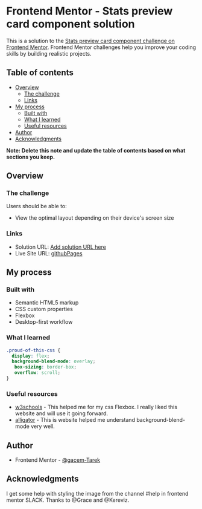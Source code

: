 # Frontend Mentor - Stats preview card component solution

This is a solution to the [Stats preview card component challenge on Frontend Mentor](https://www.frontendmentor.io/challenges/stats-preview-card-component-8JqbgoU62). Frontend Mentor challenges help you improve your coding skills by building realistic projects. 

## Table of contents

- [Overview](#overview)
  - [The challenge](#the-challenge)
  - [Links](#links)
- [My process](#my-process)
  - [Built with](#built-with)
  - [What I learned](#what-i-learned)
  - [Useful resources](#useful-resources)
- [Author](#author)
- [Acknowledgments](#acknowledgments)

**Note: Delete this note and update the table of contents based on what sections you keep.**

## Overview

### The challenge

Users should be able to:

- View the optimal layout depending on their device's screen size


### Links

- Solution URL: [Add solution URL here](https://your-solution-url.com)
- Live Site URL: [githubPages](https://gacem-tarek.github.io/stats_preview_card/)

## My process

### Built with

- Semantic HTML5 markup
- CSS custom properties
- Flexbox
- Desktop-first workflow




### What I learned


```css
.proud-of-this-css {
  display: flex; 
  background-blend-mode: overlay;
   box-sizing: border-box;
   overflow: scroll;
}
```

### Useful resources

- [w3schools](https://www.w3schools.com) - This helped me for my css Flexbox. I really liked this website and will use it going forward.
- [alligator](https://www.Alligator.io) - This is website  helped me  understand background-blend-mode very well.


## Author

- Frontend Mentor - [@gacem-Tarek](https://www.frontendmentor.io/profile/gacem-Tarek)


## Acknowledgments

I get some help with styling the image from the channel #help in frontend mentor SLACK. 
Thanks to @Grace and @Kereviz.
